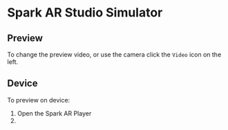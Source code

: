 # Spark AR Studio Simulator

## Preview

To change the preview video, or use the camera click the `Video` icon on the left.

## Device

To preview on device:

1. Open the Spark AR Player
2. 


